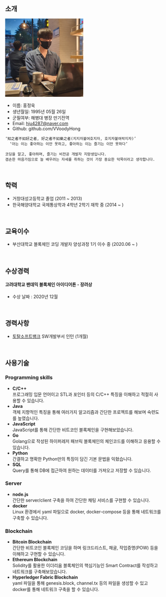 
## 소개
<img src='./images/profile.jpg' width=50% />

- 이름: 홍정욱
- 생년월일: 1995년 05월 26일
- 군필여부: 해병대 병장 만기전역
- Email: hju4287@naver.com
- Github: github.com/VVoodyHong

```
‘知之者不如好之者, 好之者不如樂之者(지지자불여호지자, 호지자불여락지자)’
  ‘아는 이는 좋아하는 이만 못하고, 좋아하는 이는 즐기는 이만 못하다’

코딩을 알고, 좋아하며, 즐기는 비전공 개발자 지망생입니다.
겸손한 마음가짐으로 늘 배우려는 자세를 취하는 것이 가장 중요한 덕목이라고 생각합니다.
```
<br>

## 학력

- 거창대성고등학교 졸업 (2011 ~ 2013)
- 한국해양대학교 국제통상학과 4학년 2학기 재학 중 (2014 ~ )
<br>

## 교육이수

- 부산대학교 블록체인 코딩 개발자 양성과정 1기 이수 중 (2020.06 ~ )
<br>

## 수상경력

#### 고려대학교 팬데믹 블록체인 아이디어톤 - 장려상

- 수상 날짜 : 2020년 12월
<br>

## 경력사항

- [토탈소프트뱅크](http://www.tsb.co.kr/index.php) SW개발부서 인턴 (1개월)
<br>

## 사용기술

### Programming skills

- **C/C++**<br>프로그래밍 입문 언어이고 STL과 포인터 등의 C/C++ 특징을 이해하고 적절히 사용할 수 있습니다.
- **Java**<br>객체 지향적인 특징을 통해 여러가지 알고리즘과 간단한 프로젝트를 해보며 숙련도를 높였습니다.
- **JavaScript**<br>JavaScript를 통해 간단한 비트코인 블록체인을 구현해보았습니다.
- **Go**<br>Golang으로 작성된 하이퍼레저 패브릭 블록체인의 체인코드를 이해하고 응용할 수 있습니다.
- **Python**<br>간결하고 명확한 Python만의 특징이 담긴 기본 문법을 익혔습니다. 
- **SQL**<br>Query를 통해 DB에 접근하여 원하는 데이터를 가져오고 저장할 수 있습니다.

### Server

- **node.js**<br>간단한 server/client 구축을 하여 간단한 채팅 서비스를 구현할 수 있습니다.
- **docker**<br>Linux 환경에서 yaml 파일으로 docker, docker-compose 등을 통해 네트워크를 구축할 수 있습니다.

### Blockchain

- **Bitcoin Blockchain**<br>간단한 비트코인 블록체인 코딩을 하며 링크드리스트, 채굴, 작업증명(POW) 등을 이해하고 구현할 수 있습니다.
- **Ethereum Blockchain**<br>Solidity를 활용한 이더리움 블록체인의 핵심기능인 Smart Contract를 작성하고 네트워크를 구축해보았습니다.
- **Hyperledger Fabric Blockchain**<br>yaml 파일을 통해 genesis.block, channel.tx 등의 파일을 생성할 수 있고 docker를 통해 네트워크 구축을 할 수 있습니다.

